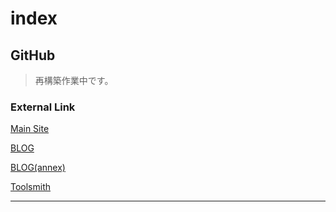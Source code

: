 # index

## GitHub


>再構築作業中です。

### External Link

[Main Site](https://watanabe3ti.com/)

[BLOG](https://watanabe3ti.txt-nifty.com/)

[BLOG(annex)](https://wiki.watanabe3ti.com)

[Toolsmith](https://toolsmith.watanabe3ti.com)

---
